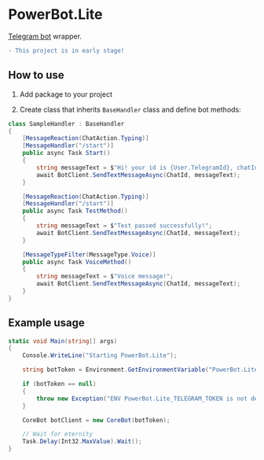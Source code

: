 # PowerBot.Lite

[Telegram bot](https://github.com/TelegramBots/Telegram.Bot) wrapper.

```diff
- This project is in early stage!
```

## How to use

1. Add package to your project

2. Create class that inherits `BaseHandler` class and define bot methods:

```csharp
class SampleHandler : BaseHandler
{
    [MessageReaction(ChatAction.Typing)]
    [MessageHandler("/start")]
    public async Task Start()
    {
        string messageText = $"Hi! your id is {User.TelegramId}, chatId is {ChatId}.";
        await BotClient.SendTextMessageAsync(ChatId, messageText);
    }

    [MessageReaction(ChatAction.Typing)]
    [MessageHandler("/start")]
    public async Task TestMethod()
    {
        string messageText = $"Test passed successfully!";
        await BotClient.SendTextMessageAsync(ChatId, messageText);
    }

    [MessageTypeFilter(MessageType.Voice)]
    public async Task VoiceMethod()
    {
        string messageText = $"Voice message!";
        await BotClient.SendTextMessageAsync(ChatId, messageText);
    }
}
```

## Example usage

```csharp
static void Main(string[] args)
{
    Console.WriteLine("Starting PowerBot.Lite");

    string botToken = Environment.GetEnvironmentVariable("PowerBot.Lite_TELEGRAM_TOKEN");

    if (botToken == null)
    {
        throw new Exception("ENV PowerBot.Lite_TELEGRAM_TOKEN is not defined");
    }

    CoreBot botClient = new CoreBot(botToken);

    // Wait for eternity
    Task.Delay(Int32.MaxValue).Wait();
}
```